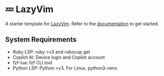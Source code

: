 # 💤 LazyVim

A starter template for [LazyVim](https://github.com/LazyVim/LazyVim).
Refer to the [documentation](https://lazyvim.github.io/installation) to get started.

## System Requirements

- Ruby LSP: ruby >v3 and rubocop get
- Copilot AI: Device login and Copilot account
- fzf-lua: fzf CLI tool
- Python LSP: Python >v3. For Linux, python3-venv.
